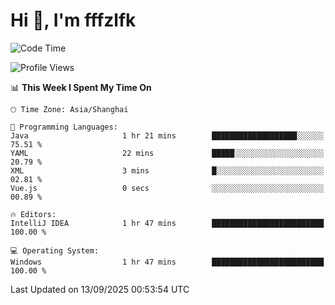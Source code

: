 # Hi 👋, I'm fffzlfk

<!--START_SECTION:waka-->
![Code Time](http://img.shields.io/badge/Code%20Time-1%2C376%20hrs%203%20mins-blue)

![Profile Views](http://img.shields.io/badge/Profile%20Views-0-blue)

📊 **This Week I Spent My Time On** 

```text
🕑︎ Time Zone: Asia/Shanghai

💬 Programming Languages: 
Java                     1 hr 21 mins        ███████████████████░░░░░░   75.51 % 
YAML                     22 mins             █████░░░░░░░░░░░░░░░░░░░░   20.79 % 
XML                      3 mins              █░░░░░░░░░░░░░░░░░░░░░░░░   02.81 % 
Vue.js                   0 secs              ░░░░░░░░░░░░░░░░░░░░░░░░░   00.89 % 

🔥 Editors: 
IntelliJ IDEA            1 hr 47 mins        █████████████████████████   100.00 % 

💻 Operating System: 
Windows                  1 hr 47 mins        █████████████████████████   100.00 % 
```


 Last Updated on 13/09/2025 00:53:54 UTC
<!--END_SECTION:waka-->
